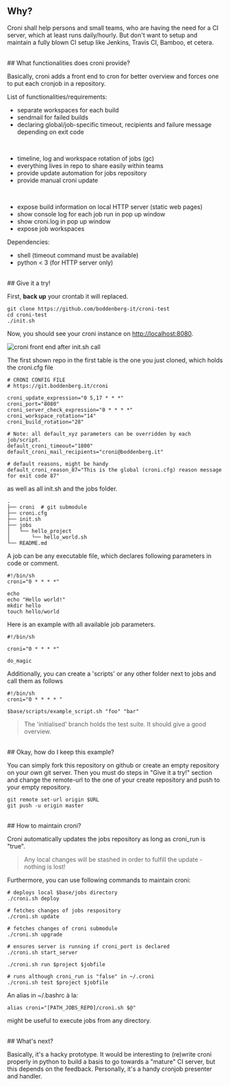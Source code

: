## Why?

Croni shall help persons and small teams, who are having the need for a CI server, which at least runs daily/hourly. But don't want to setup and maintain a fully blown CI setup like Jenkins, Travis CI, Bamboo, et cetera.

<br>
## What functionalities does croni provide?

Basically, croni adds a front end to cron for better overview and forces one to put each cronjob in a repository.

List of functionalities/requirements:

* separate workspaces for each build
* sendmail for failed builds
* declaring global/job-specific timeout, recipients and failure message depending on exit code
<br>

* timeline, log and workspace rotation of jobs (gc)
* everything lives in repo to share easily within teams
* provide update automation for jobs repository
* provide manual croni update
<br>

* expose build information on local HTTP server (static web pages)
* show console log for each job run in pop up window
* show croni.log in pop up window
* expose job workspaces

Dependencies:

* shell (timeout command must be available)
* python < 3 (for HTTP server only)

<br>
## Give it a try!

First, <b>back up</b> your crontab it will replaced.

```
git clone https://github.com/boddenberg-it/croni-test
cd croni-test
./init.sh
```

Now, you should see your croni instance on [http://localhost:8080](http://localhost:8080).

![croni front end after init.sh call](https://boddenberg.it/github_images/croni_welcome.png")

The first shown repo in the first table is the one you just cloned, which holds the croni.cfg file
```
# CRONI CONFIG FILE
# https://git.boddenberg.it/croni

croni_update_expression="0 5,17 * * *"
croni_port="8080"
croni_server_check_expression="0 * * * *"
croni_workspace_rotation="14"
croni_build_rotation="28"

# Note: all default_xyz parameters can be overridden by each job/script.
default_croni_timeout="1800"
default_croni_mail_recipients="croni@boddenberg.it"

# default reasons, might be handy
default_croni_reason_87="This is the global (croni.cfg) reason message for exit code 87"
```

as well as all init.sh and the jobs folder.
```
.
├── croni  # git submodule
├── croni.cfg
├── init.sh
├── jobs
│   └── hello_project
│       └── hello_world.sh
└── README.md
```


A job can be any executable file, which declares following parameters in code or comment.
```
#!/bin/sh
croni="0 * * * *"

echo
echo "Hello world!"
mkdir hello
touch hello/world
```

Here is an example with all available job parameters.

```
#!/bin/sh

croni="0 * * * *"

do_magic
```

Additionally, you can create a 'scripts' or any other folder next to jobs and call them as follows
```
#!/bin/sh
croni="0 * * * * "

$base/scripts/example_script.sh "foo" "bar"
```

> The 'initialised' branch holds the test suite. It should give a good overview.

<br>
## Okay, how do I keep this example?

You can simply fork this repository on github or create an empty repository on your own git server. Then you must do steps in "Give it a try!" section and change the remote-url to the one of your create repository and push to your empty repository.

```
git remote set-url origin $URL
git push -u origin master
```

<br>
## How to maintain croni?

Croni automatically updates the jobs repository as long as croni_run is "true".
> Any local changes will be stashed in order to fulfill the update - nothing is lost!


Furthermore, you can use following commands to maintain croni:
```
# deploys local $base/jobs directory
./croni.sh deploy

# fetches changes of jobs respository
./croni.sh update

# fetches changes of croni submodule
./croni.sh upgrade

# ensures server is running if croni_port is declared
./croni.sh start_server

./croni.sh run $project $jobfile

# runs although croni_run is "false" in ~/.croni
./croni.sh test $project $jobfile
```

An alias in ~/.bashrc à la:
```
alias croni="[PATH_JOBS_REPO]/croni.sh $@"
```
might be useful to execute jobs from any directory.

<br>
## What's next?

Basically, it's a hacky prototype. It would be interesting to (re)write croni properly in python to build a basis to go towards a "mature" CI server,
but this depends on the feedback. Personally, it's a handy cronjob presenter and handler.
